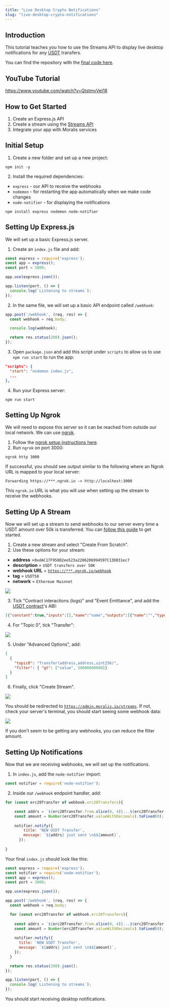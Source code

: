 ```yaml
---
title: "Live Desktop Crypto Notifications"
slug: "live-desktop-crypto-notifications"
---
```

## Introduction

This tutorial teaches you how to use the Streams API to display live desktop notifications for any [USDT](https://etherscan.io/token/0xdac17f958d2ee523a2206206994597c13d831ec7) transfers.

You can find the repository with the [final code here](https://github.com/MoralisWeb3/youtube-tutorials/tree/main/DesktopNotifications).

## YouTube Tutorial

https://www.youtube.com/watch?v=QtstmvVeI18

## How to Get Started

1. Create an Express.js API
2. Create a stream using the [Streams API](https://docs.moralis.io/docs/what-is-streams-api-1)
3. Integrate your app with Moralis services

## Initial Setup

1. Create a new folder and set up a new project:

```shell
npm init -y
```



2. Install the required dependencies:

- `express` - our API to receive the webhooks
- `nodemon` - for restarting the app automatically when we make code changes
- `node-notifier` - for displaying the notifications 

```shell
npm install express nodemon node-notifier
```



## Setting Up Express.js

We will set up a basic Express.js server.

1. Create an `index.js` file and add:

```javascript
const express = require('express');
const app = express();
const port = 3000;

app.use(express.json());

app.listen(port, () => {
  console.log(`Listening to streams`);
});

```



2. In the same file, we will set up a basic API endpoint called `/webhook`:

```javascript
app.post('/webhook', (req, res) => {
  const webhook = req.body;

  console.log(webhook);

  return res.status(200).json();
});
```



3. Open `package.json` and add this script under `scripts` to allow us to use `npm run start` to run the app:

```json
"scripts": {
  "start": "nodemon index.js",
  ...
},
```



4. Run your Express server:

```shell
npm run start
```



## Setting Up Ngrok

We will need to expose this server so it can be reached from outside our local network. We can use [ngrok](https://ngrok.com/).

1. Follow the [ngrok setup instructions here](https://ngrok.com/download).
2. Run `ngrok` on port 3000:

```shell
ngrok http 3000
```



If successful, you should see output similar to the following where an Ngrok URL is mapped to your local server:

```text
Forwarding https://***.ngrok.io -> http://localhost:3000 
```



This `ngrok.io` URL is what you will use when setting up the stream to receive the webhooks.

## Setting Up A Stream

Now we will set up a stream to send webhooks to our server every time a USDT amount over 50k is transferred. You can [follow this guide](https://docs.moralis.io/docs/using-webui) to get started.

1. Create a new stream and select "Create From Scratch".
2. Use these options for your stream:

- **address** =`0xdAC17F958D2ee523a2206206994597C13D831ec7`
- **description** = `USDT transfers over 50K`
- **webhook URL** = [`https://***.ngrok.io/webhook`](https://***.ngrok.io/webhook)
- **tag** = `USDT50`
- **network** = `Ethereum Mainnet`

![](/img/content/5b7b050-Notifications_1.png)

3. Tick "Contract interactions (logs)" and "Event Emittance", and add the [USDT contract](https://etherscan.io/token/0xdac17f958d2ee523a2206206994597c13d831ec7#code)'s ABI:

```json
[{"constant":true,"inputs":[],"name":"name","outputs":[{"name":"","type":"string"}],"payable":false,"stateMutability":"view","type":"function"},{"constant":false,"inputs":[{"name":"_upgradedAddress","type":"address"}],"name":"deprecate","outputs":[],"payable":false,"stateMutability":"nonpayable","type":"function"},{"constant":false,"inputs":[{"name":"_spender","type":"address"},{"name":"_value","type":"uint256"}],"name":"approve","outputs":[],"payable":false,"stateMutability":"nonpayable","type":"function"},{"constant":true,"inputs":[],"name":"deprecated","outputs":[{"name":"","type":"bool"}],"payable":false,"stateMutability":"view","type":"function"},{"constant":false,"inputs":[{"name":"_evilUser","type":"address"}],"name":"addBlackList","outputs":[],"payable":false,"stateMutability":"nonpayable","type":"function"},{"constant":true,"inputs":[],"name":"totalSupply","outputs":[{"name":"","type":"uint256"}],"payable":false,"stateMutability":"view","type":"function"},{"constant":false,"inputs":[{"name":"_from","type":"address"},{"name":"_to","type":"address"},{"name":"_value","type":"uint256"}],"name":"transferFrom","outputs":[],"payable":false,"stateMutability":"nonpayable","type":"function"},{"constant":true,"inputs":[],"name":"upgradedAddress","outputs":[{"name":"","type":"address"}],"payable":false,"stateMutability":"view","type":"function"},{"constant":true,"inputs":[{"name":"","type":"address"}],"name":"balances","outputs":[{"name":"","type":"uint256"}],"payable":false,"stateMutability":"view","type":"function"},{"constant":true,"inputs":[],"name":"decimals","outputs":[{"name":"","type":"uint256"}],"payable":false,"stateMutability":"view","type":"function"},{"constant":true,"inputs":[],"name":"maximumFee","outputs":[{"name":"","type":"uint256"}],"payable":false,"stateMutability":"view","type":"function"},{"constant":true,"inputs":[],"name":"_totalSupply","outputs":[{"name":"","type":"uint256"}],"payable":false,"stateMutability":"view","type":"function"},{"constant":false,"inputs":[],"name":"unpause","outputs":[],"payable":false,"stateMutability":"nonpayable","type":"function"},{"constant":true,"inputs":[{"name":"_maker","type":"address"}],"name":"getBlackListStatus","outputs":[{"name":"","type":"bool"}],"payable":false,"stateMutability":"view","type":"function"},{"constant":true,"inputs":[{"name":"","type":"address"},{"name":"","type":"address"}],"name":"allowed","outputs":[{"name":"","type":"uint256"}],"payable":false,"stateMutability":"view","type":"function"},{"constant":true,"inputs":[],"name":"paused","outputs":[{"name":"","type":"bool"}],"payable":false,"stateMutability":"view","type":"function"},{"constant":true,"inputs":[{"name":"who","type":"address"}],"name":"balanceOf","outputs":[{"name":"","type":"uint256"}],"payable":false,"stateMutability":"view","type":"function"},{"constant":false,"inputs":[],"name":"pause","outputs":[],"payable":false,"stateMutability":"nonpayable","type":"function"},{"constant":true,"inputs":[],"name":"getOwner","outputs":[{"name":"","type":"address"}],"payable":false,"stateMutability":"view","type":"function"},{"constant":true,"inputs":[],"name":"owner","outputs":[{"name":"","type":"address"}],"payable":false,"stateMutability":"view","type":"function"},{"constant":true,"inputs":[],"name":"symbol","outputs":[{"name":"","type":"string"}],"payable":false,"stateMutability":"view","type":"function"},{"constant":false,"inputs":[{"name":"_to","type":"address"},{"name":"_value","type":"uint256"}],"name":"transfer","outputs":[],"payable":false,"stateMutability":"nonpayable","type":"function"},{"constant":false,"inputs":[{"name":"newBasisPoints","type":"uint256"},{"name":"newMaxFee","type":"uint256"}],"name":"setParams","outputs":[],"payable":false,"stateMutability":"nonpayable","type":"function"},{"constant":false,"inputs":[{"name":"amount","type":"uint256"}],"name":"issue","outputs":[],"payable":false,"stateMutability":"nonpayable","type":"function"},{"constant":false,"inputs":[{"name":"amount","type":"uint256"}],"name":"redeem","outputs":[],"payable":false,"stateMutability":"nonpayable","type":"function"},{"constant":true,"inputs":[{"name":"_owner","type":"address"},{"name":"_spender","type":"address"}],"name":"allowance","outputs":[{"name":"remaining","type":"uint256"}],"payable":false,"stateMutability":"view","type":"function"},{"constant":true,"inputs":[],"name":"basisPointsRate","outputs":[{"name":"","type":"uint256"}],"payable":false,"stateMutability":"view","type":"function"},{"constant":true,"inputs":[{"name":"","type":"address"}],"name":"isBlackListed","outputs":[{"name":"","type":"bool"}],"payable":false,"stateMutability":"view","type":"function"},{"constant":false,"inputs":[{"name":"_clearedUser","type":"address"}],"name":"removeBlackList","outputs":[],"payable":false,"stateMutability":"nonpayable","type":"function"},{"constant":true,"inputs":[],"name":"MAX_UINT","outputs":[{"name":"","type":"uint256"}],"payable":false,"stateMutability":"view","type":"function"},{"constant":false,"inputs":[{"name":"newOwner","type":"address"}],"name":"transferOwnership","outputs":[],"payable":false,"stateMutability":"nonpayable","type":"function"},{"constant":false,"inputs":[{"name":"_blackListedUser","type":"address"}],"name":"destroyBlackFunds","outputs":[],"payable":false,"stateMutability":"nonpayable","type":"function"},{"inputs":[{"name":"_initialSupply","type":"uint256"},{"name":"_name","type":"string"},{"name":"_symbol","type":"string"},{"name":"_decimals","type":"uint256"}],"payable":false,"stateMutability":"nonpayable","type":"constructor"},{"anonymous":false,"inputs":[{"indexed":false,"name":"amount","type":"uint256"}],"name":"Issue","type":"event"},{"anonymous":false,"inputs":[{"indexed":false,"name":"amount","type":"uint256"}],"name":"Redeem","type":"event"},{"anonymous":false,"inputs":[{"indexed":false,"name":"newAddress","type":"address"}],"name":"Deprecate","type":"event"},{"anonymous":false,"inputs":[{"indexed":false,"name":"feeBasisPoints","type":"uint256"},{"indexed":false,"name":"maxFee","type":"uint256"}],"name":"Params","type":"event"},{"anonymous":false,"inputs":[{"indexed":false,"name":"_blackListedUser","type":"address"},{"indexed":false,"name":"_balance","type":"uint256"}],"name":"DestroyedBlackFunds","type":"event"},{"anonymous":false,"inputs":[{"indexed":false,"name":"_user","type":"address"}],"name":"AddedBlackList","type":"event"},{"anonymous":false,"inputs":[{"indexed":false,"name":"_user","type":"address"}],"name":"RemovedBlackList","type":"event"},{"anonymous":false,"inputs":[{"indexed":true,"name":"owner","type":"address"},{"indexed":true,"name":"spender","type":"address"},{"indexed":false,"name":"value","type":"uint256"}],"name":"Approval","type":"event"},{"anonymous":false,"inputs":[{"indexed":true,"name":"from","type":"address"},{"indexed":true,"name":"to","type":"address"},{"indexed":false,"name":"value","type":"uint256"}],"name":"Transfer","type":"event"},{"anonymous":false,"inputs":[],"name":"Pause","type":"event"},{"anonymous":false,"inputs":[],"name":"Unpause","type":"event"}]
```



4. For "Topic 0", tick "Transfer":

![](/img/content/084c74d-Notifications_2.png)

5. Under "Advanced Options", add:

```json
[
  {
    "topic0": "Transfer(address,address,uint256)",
    "filter": { "gt": ["value", 50000000000]}
  }
]
```



6. Finally, click "Create Stream".

![](/img/content/eaa0626-Notifications_3.png)

You should be redirected to [`https://admin.moralis.io/streams`](https://admin.moralis.io/streams). If not, check your server's terminal, you should start seeing some webhook data:

![](/img/content/bf1b009-Notifications_4.png)

If you don't seem to be getting any webhooks, you can reduce the filter amount.

## Setting Up Notifications

Now that we are receiving webhooks, we will set up the notifications.

1. In `index.js`, add the `node-notifier` import:

```javascript
const notifier = require('node-notifier');
```



2. Inside our `/webhook` endpoint handler, add:

```javascript
for (const erc20Transfer of webhook.erc20Transfers){

    const addrs = `${erc20Transfer.from.slice(0, 4)}...${erc20Transfer.from.slice(38)}`;
    const amount = Number(erc20Transfer.valueWithDecimals).toFixed(0);
    
    notifier.notify({
        title: 'NEW USDT Transfer',
        message: `${addrs} just sent \n$${amount}`,
      });
    
}
```



Your final `index.js` should look like this:

```javascript
const express = require('express');
const notifier = require('node-notifier');
const app = express();
const port = 3000;

app.use(express.json());

app.post('/webhook', (req, res) => {
  const webhook = req.body;

  for (const erc20Transfer of webhook.erc20Transfers){
  
    const addrs = `${erc20Transfer.from.slice(0, 4)}...${erc20Transfer.from.slice(38)}`;
    const amount = Number(erc20Transfer.valueWithDecimals).toFixed(0);
      
    notifier.notify({
      title: 'NEW USDT Transfer',
      message: `${addrs} just sent \n$${amount}`,
    });
  }

  return res.status(200).json();
});

app.listen(port, () => {
  console.log(`Listening to streams`);
});
```



You should start receiving desktop notifications.